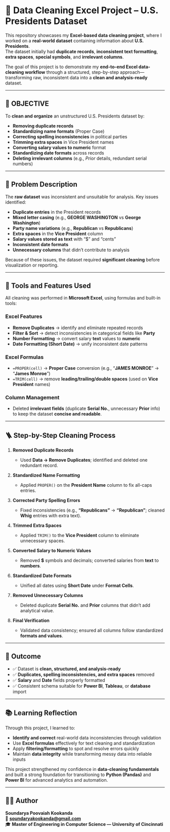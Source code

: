 # 🧹 Data Cleaning Excel Project – **U.S. Presidents Dataset**

This repository showcases my **Excel-based data cleaning project**, where I worked on a **real-world dataset** containing information about **U.S. Presidents**.  
The dataset initially had **duplicate records**, **inconsistent text formatting**, **extra spaces**, **special symbols**, and **irrelevant columns**.

The goal of this project is to demonstrate my **end-to-end Excel data-cleaning workflow** through a structured, step-by-step approach—transforming raw, inconsistent data into a **clean and analysis-ready** dataset.

---

## 🎯 **OBJECTIVE**

To **clean and organize** an unstructured U.S. Presidents dataset by:

- **Removing duplicate records**
- **Standardizing name formats** (Proper Case)
- **Correcting spelling inconsistencies** in political parties
- **Trimming extra spaces** in Vice President names
- **Converting salary values to numeric** format
- **Standardizing date formats** across records
- **Deleting irrelevant columns** (e.g., *Prior* details, redundant serial numbers)

---

## 🧾 **Problem Description**

The **raw dataset** was inconsistent and unsuitable for analysis. Key issues identified:

- **Duplicate entries** in the President records  
- **Mixed letter casing** (e.g., **GEORGE WASHINGTON** vs **George Washington**)  
- **Party name variations** (e.g., **Republican** vs **Republicans**)  
- **Extra spaces** in the **Vice President** column  
- **Salary values stored as text** with “$” and “cents”  
- **Inconsistent date formats**  
- **Unnecessary columns** that didn’t contribute to analysis

Because of these issues, the dataset required **significant cleaning** before visualization or reporting.

---

## 🧰 **Tools and Features Used**

All cleaning was performed in **Microsoft Excel**, using formulas and built-in tools:

### **Excel Features**
- **Remove Duplicates** → identify and eliminate repeated records  
- **Filter & Sort** → detect inconsistencies in categorical fields like **Party**  
- **Number Formatting** → convert salary **text** values to **numeric**  
- **Date Formatting (Short Date)** → unify inconsistent date patterns

### **Excel Formulas**
- ``=PROPER(cell)`` → **Proper Case** conversion (e.g., “**JAMES MONROE**” → “**James Monroe**”)  
- ``=TRIM(cell)`` → remove **leading/trailing/double spaces** (used on **Vice President** names)

### **Column Management**
- Deleted **irrelevant fields** (duplicate **Serial No.**, unnecessary **Prior** info) to keep the dataset **concise and readable**.

---

## 🪜 **Step-by-Step Cleaning Process**

1. **Removed Duplicate Records**  
   - Used **Data → Remove Duplicates**; identified and deleted one redundant record.

2. **Standardized Name Formatting**  
   - Applied ``PROPER()`` on the **President Name** column to fix all-caps entries.

3. **Corrected Party Spelling Errors**  
   - Fixed inconsistencies (e.g., **“Republicans”** → **“Republican”**; cleaned **Whig** entries with extra text).

4. **Trimmed Extra Spaces**  
   - Applied ``TRIM()`` to the **Vice President** column to eliminate unnecessary spaces.

5. **Converted Salary to Numeric Values**  
   - Removed **$** symbols and decimals; converted salaries from **text** to **numbers**.

6. **Standardized Date Formats**  
   - Unified all dates using **Short Date** under **Format Cells**.

7. **Removed Unnecessary Columns**  
   - Deleted duplicate **Serial No.** and **Prior** columns that didn’t add analytical value.

8. **Final Verification**  
   - Validated data consistency; ensured all columns follow standardized **formats and values**.

---

## 🧩 **Outcome**

- ✅ Dataset is **clean, structured, and analysis-ready**  
- ✅ **Duplicates, spelling inconsistencies, and extra spaces** removed  
- ✅ **Salary** and **Date** fields properly formatted  
- ✅ Consistent schema suitable for **Power BI**, **Tableau**, or **database** import

---

## 📚 **Learning Reflection**

Through this project, I learned to:

- **Identify and correct** real-world data inconsistencies through validation  
- Use **Excel formulas** effectively for text cleaning and standardization  
- Apply **filtering/formatting** to spot and resolve errors quickly  
- Maintain **data integrity** while transforming messy data into reliable inputs

This project strengthened my confidence in **data-cleaning fundamentals** and built a strong foundation for transitioning to **Python (Pandas)** and **Power BI** for advanced analytics and automation.

---

## 👩‍💻 **Author**

**Soundarya Poovaiah Kookanda**  
📧 **soundaryakookanda@gmail.com**  
🎓 **Master of Engineering in Computer Science — University of Cincinnati**


